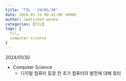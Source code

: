 ```yaml
---
title: "TIL - 24/01/30"
date: 2024-01-31 00:41:00 +0900
author: newticket-wonka
categories: [TIL]
tags: [
  til,
  computer science
]
---
```


2024/01/30

* Computer Science
  * 디지털 컴퓨터 등장 전 초기 컴퓨터의 발전에 대해 정리
